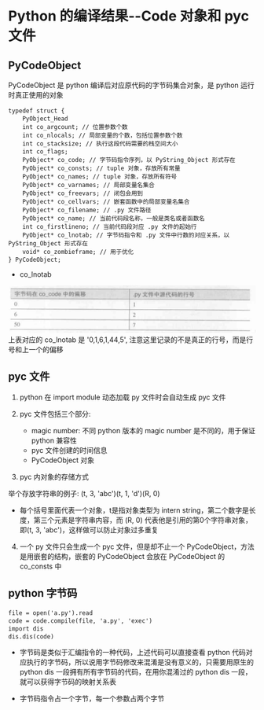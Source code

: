# Python 的编译结果--Code 对象和 pyc 文件

## PyCodeObject

PyCodeObject 是 python 编译后对应原代码的字节码集合对象，是 python 运行时真正使用的对象

```
typedef struct {
    PyObject_Head
    int co_argcount; // 位置参数个数
    int co_nlocals; // 局部变量的个数，包括位置参数个数
    int co_stacksize; // 执行这段代码需要的栈空间大小
    int co_flags;
    PyObject* co_code; // 字节码指令序列，以 PyString_Object 形式存在
    PyObject* co_consts; // tuple 对象，存放所有常量
    PyObject* co_names; // tuple 对象，存放所有符号
    PyObject* co_varnames; // 局部变量名集合
    PyObject* co_freevars; // 闭包会用到
    PyObject* co_cellvars; // 嵌套函数中的局部变量名集合
    PyObject* co_filename; // .py 文件路径
    PyObject* co_name; // 当前代码段名称，一般是类名或者函数名
    int co_firstlineno; // 当前代码段对应 .py 文件的起始行
    PyObject* co_lnotab; // 字节码指令和 .py 文件中行数的对应关系，以 PyString_Object 形式存在
    void* co_zombieframe; // 用于优化
} PyCodeObject;
```

- co_lnotab

![](imgs/co_lnotab.PNG)
上表对应的 co_lnotab 是 '0,1,6,1,44,5', 注意这里记录的不是真正的行号，而是行号和上一个的偏移

## pyc 文件

1. python 在 import module 动态加载 py 文件时会自动生成 pyc 文件
2. pyc 文件包括三个部分:
    - magic number: 不同 python 版本的 magic number 是不同的，用于保证 python 兼容性
    - pyc 文件创建的时间信息
    - PyCodeObject 对象

3. pyc 内对象的存储方式

举个存放字符串的例子: (t, 3, 'abc')(t, 1, 'd')(R, 0)

- 每个括号里面代表一个对象，t是指对象类型为 intern string，第二个数字是长度，第三个元素是字符串内容，而 (R, 0) 代表他是引用的第0个字符串对象，即(t, 3, 'abc')，这样做可以防止对象过多重复

4. 一个 py 文件只会生成一个 pyc 文件，但是却不止一个 PyCodeObject，方法是用嵌套的结构，嵌套的 PyCodeObject 会放在 PyCodeObject 的 co_consts 中

## python 字节码

```
file = open('a.py').read
code = code.compile(file, 'a.py', 'exec')
import dis
dis.dis(code)
```

- 字节码是类似于汇编指令的一种代码，上述代码可以直接查看 python 代码对应执行的字节码，所以说用字节码修改来混淆是没有意义的，只需要用原生的 python dis 一段拥有所有字节码的代码，在用你混淆过的 python dis 一段，就可以获得字节码的映射关系表

- 字节码指令占一个字节，每一个参数占两个字节